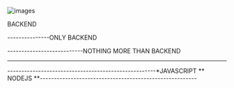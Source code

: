
![images](https://github.com/programxf23/programxf23/assets/155328457/25fdc52a-2868-457e-831a-ca63f4f0f57c)



BACKEND

---------------ONLY BACKEND

---------------------------NOTHING MORE THAN BACKEND

--------------------------------------------------------------------------------------------------------------------


-----------------------------------------------------*JAVASCRIPT ** NODEJS **-------------------------------------------------------- 


